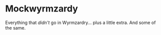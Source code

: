 # Mockwyrmzardy

Everything that *didn't* go in Wyrmzardry... plus a little extra. And some of the same.
